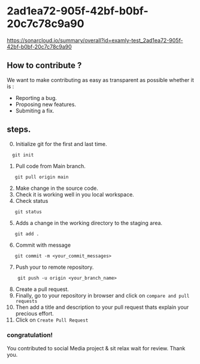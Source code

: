 # 2ad1ea72-905f-42bf-b0bf-20c7c78c9a90
https://sonarcloud.io/summary/overall?id=examly-test_2ad1ea72-905f-42bf-b0bf-20c7c78c9a90

## How to contribute ?
We want to make contributing as easy as transparent as possible whether it is :
 * Reporting a bug.
 * Proposing new features.
 * Submiting a fix.
 ## steps.
 0. Initialize git for the first and last time.
  ```
    git init
 ```
 1. Pull code from Main branch.
 ```
    git pull origin main
 ```
 2. Make change in the source code.
 3. Check it is working well in you local workspace.
 4. Check status
 ```
    git status
 ```
 5. Adds a change in the working directory to the staging area.
 ```
    git add .
```
 6. Commit with message
 ```
    git commit -m <your_commit_messages>
```
7. Push your to remote repository.
```
    git push -u origin <your_branch_name>
```
8. Create a pull request.
9. Finally, go to your repository in browser and click on `compare and pull requests`
10. Then add a title and description to your pull request thats explain your precious effort.
11. Click on `Create Pull Request`
### congratulation!
You contributed to social Media project & sit relax wait for review. Thank you.
